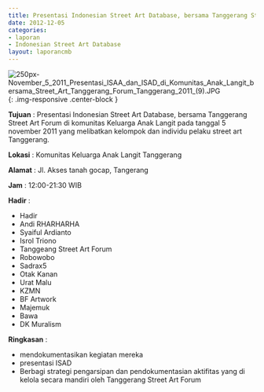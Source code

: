 ```yaml
---
title: Presentasi Indonesian Street Art Database, bersama Tanggerang Street Art Forum di komunitas Keluarga Anak Langit pada tanggal 5 november 2011 yang melibatkan kelompok dan individu pelaku street art Tanggerang.
date: 2012-12-05
categories:
- laporan
- Indonesian Street Art Database
layout: laporancmb
---
```

	
![250px-November_5_2011_Presentasi_ISAA_dan_ISAD_di_Komunitas_Anak_Langit_bersama_Street_Art_Tanggerang_Forum_Tanggerang_2011_(9).JPG](/uploads/250px-November_5_2011_Presentasi_ISAA_dan_ISAD_di_Komunitas_Anak_Langit_bersama_Street_Art_Tanggerang_Forum_Tanggerang_2011_(9).JPG){: .img-responsive .center-block }
	
**Tujuan** :	Presentasi Indonesian Street Art Database, bersama Tanggerang Street Art Forum di komunitas Keluarga Anak Langit pada tanggal 5 november 2011 yang melibatkan kelompok dan individu pelaku street art Tanggerang.
	
**Lokasi** :	Komunitas Keluarga Anak Langit Tanggerang
	
**Alamat** : 	Jl. Akses tanah gocap, Tangerang
	
**Jam** :	12:00-21:30 WIB
	
**Hadir** :	
*	Hadir
*	Andi RHARHARHA
*	Syaiful Ardianto
*	Isrol Triono
*	Tanggeang Street Art Forum
*	Robowobo
*	Sadrax5
*	Otak Kanan
*	Urat Malu
*	KZMN
*	BF Artwork
*	Majemuk
*	Bawa
*	DK Muralism

**Ringkasan** :	
*	mendokumentasikan kegiatan mereka
*	presentasi ISAD
*	Berbagi strategi pengarsipan dan pendokumentasian aktifitas yang di kelola secara mandiri oleh Tanggerang Street Art Forum
